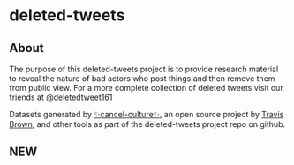 # deleted-tweets  
## About  
The purpose of this deleted-tweets project is to provide research material to reveal the nature of bad actors who post things and then remove them from public view. For a more complete collection of deleted tweets visit our friends at [@deletedtweet161](https://github.com/deletedtweet161/deleted-tweets-archive)   

Datasets generated by [✨cancel-culture✨](https://github.com/travisbrown/cancel-culture), an open source project by [Travis Brown](https://twitter.com/travisbrown), and other tools as part of the deleted-tweets project repo on github.   


## NEW
